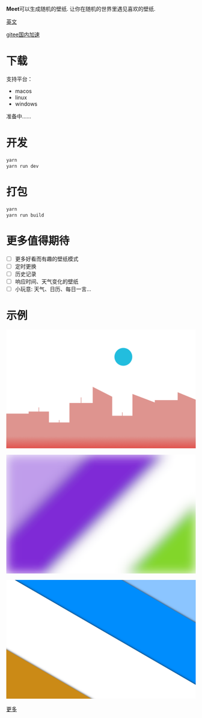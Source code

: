 **Meet**可以生成随机的壁纸. 让你在随机的世界里遇见喜欢的壁纸.

[英文](REAMDE.md)

[gitee国内加速](https://gitee.com/compilelife/meet)

# 下载

支持平台：

- macos
- linux
- windows

准备中……

# 开发

```shell
yarn
yarn run dev
```

# 打包

```shell
yarn
yarn run build
```

# 更多值得期待

- [ ] 更多好看而有趣的壁纸模式
- [ ] 定时更换
- [ ] 历史记录
- [ ] 响应时间、天气变化的壁纸
- [ ] 小玩意: 天气、日历、每日一言...

# 示例

![city](examples/city.png)

![mist](examples/mist.png)

![strike](examples/strike.png)

[更多](examples)
